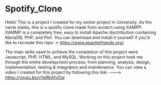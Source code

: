 # Spotify_Clone
Hello! This is a project I created for my senior project in University. As the name states, this is a spotify clone made from scratch using XAMPP. XAMMP is a completely free, easy to install Apache disctribution containing MariaDB, PHP, and Perl. You can download and install it yourself if you'd like to recreate this repo -> https://www.apachefriends.org/

The main skills used to achieve the completion of this project were Javascript, PHP, HTML, and MySQL. Working on this project took me through the entire development process; from planning, analysis, design, implementation, testing & integration and maintenance. You can view a video I created for this project by following this link ----> https://youtu.be/v1ieRkA1vOw

